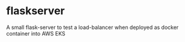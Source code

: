 # flaskserver
A small flask-server to test a load-balancer when deployed as docker container into AWS EKS
